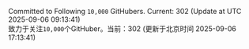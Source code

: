 Committed to Following `10,000` GitHubers. Current: <!-- FOLLOWING_COUNT -->302<!-- FOLLOWING_COUNT --> (Update at UTC <!-- LAST_UPDATED -->2025-09-06 09:13:41<!-- LAST_UPDATED -->)<br>
致力于关注`10,000`个GitHuber。当前：<!-- FOLLOWING_COUNT -->302<!-- FOLLOWING_COUNT --> (更新于北京时间 <!-- LAST_UPDATED_CST -->2025-09-06 17:13:41<!-- LAST_UPDATED_CST -->)
